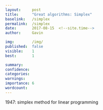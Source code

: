 ```yaml
---
layout:     post
title:      "Great algorithms: Simplex"
baselink:   /simplex
permalink:  /simplex
date:       2017-08-15  <!--site.time-->
author:     Gavin

img:        /img/
published:	false
visible: 	1
best:		1

summary:    
confidence:	
categories: 
warnings:	
importance: 6
wordcount:		
---
```



1947: simplex method for linear programming
